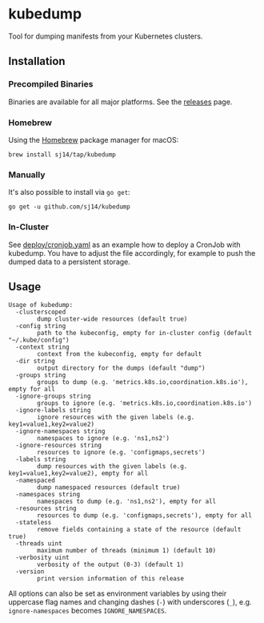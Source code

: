 # kubedump

Tool for dumping manifests from your Kubernetes clusters.

## Installation

### Precompiled Binaries

Binaries are available for all major platforms. See the [releases](https://github.com/sj14/kubedump/releases) page.

### Homebrew

Using the [Homebrew](https://brew.sh/) package manager for macOS:

``` text
brew install sj14/tap/kubedump
```

### Manually

It's also possible to install via `go get`:

``` text
go get -u github.com/sj14/kubedump
```

### In-Cluster

See [deploy/cronjob.yaml](./deploy/cronjob.yaml) as an example how to deploy a CronJob with kubedump.
You have to adjust the file accordingly, for example to push the dumped data to a persistent storage.

## Usage

```text
Usage of kubedump:
  -clusterscoped
        dump cluster-wide resources (default true)
  -config string
        path to the kubeconfig, empty for in-cluster config (default "~/.kube/config")
  -context string
        context from the kubeconfig, empty for default
  -dir string
        output directory for the dumps (default "dump")
  -groups string
        groups to dump (e.g. 'metrics.k8s.io,coordination.k8s.io'), empty for all
  -ignore-groups string
        groups to ignore (e.g. 'metrics.k8s.io,coordination.k8s.io')
  -ignore-labels string
        ignore resources with the given labels (e.g. key1=value1,key2=value2)
  -ignore-namespaces string
        namespaces to ignore (e.g. 'ns1,ns2')
  -ignore-resources string
        resources to ignore (e.g. 'configmaps,secrets')
  -labels string
        dump resources with the given labels (e.g. key1=value1,key2=value2), empty for all
  -namespaced
        dump namespaced resources (default true)
  -namespaces string
        namespaces to dump (e.g. 'ns1,ns2'), empty for all
  -resources string
        resources to dump (e.g. 'configmaps,secrets'), empty for all
  -stateless
        remove fields containing a state of the resource (default true)
  -threads uint
        maximum number of threads (minimum 1) (default 10)
  -verbosity uint
        verbosity of the output (0-3) (default 1)
  -version
        print version information of this release
```

All options can also be set as environment variables by using their uppercase flag names and changing dashes (`-`) with underscores (`_`), e.g. `ignore-namespaces` becomes `IGNORE_NAMESPACES`.
